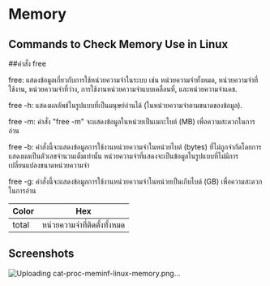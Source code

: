 # Memory

## Commands to Check Memory Use in Linux

##คำสั่ง free

free: แสดงข้อมูลเกี่ยวกับการใช้หน่วยความจำในระบบ เช่น หน่วยความจำทั้งหมด, หน่วยความจำที่ใช้งาน, หน่วยความจำที่ว่าง, การใช้งานหน่วยความจำแบบเคลื่อนที่, และหน่วยความจำแคช.

free -h: แสดงผลลัพธ์ในรูปแบบที่เป็นมนุษย์อ่านได้ (ในหน่วยความจำตามขนาดของข้อมูล).

free -m: คำสั่ง "free -m" จะแสดงข้อมูลในหน่วยเป็นเมกะไบต์ (MB) เพื่อความสะดวกในการอ่าน

free -b: คำสั่งนี้จะแสดงข้อมูลการใช้งานหน่วยความจำในหน่วยไบต์ (bytes) ที่ไม่ถูกจำกัดโดยการแสดงผลเป็นตัวเลขจำนวนเต็มเท่านั้น หน่วยความจำที่แสดงจะเป็นข้อมูลในรูปแบบที่ไม่มีการเปลี่ยนแปลงขนาดหน่วยความจำ

free -g: คำสั่งนี้จะแสดงข้อมูลการใช้งานหน่วยความจำในหน่วยเป็นเกีบไบต์ (GB) เพื่อความสะดวกในการอ่าน

| Color             | Hex                                                                |
| ----------------- | ------------------------------------------------------------------ |
| total  | หน่วยความจำที่ติดตั้งทั้งหมด |


## Screenshots

![Uploading cat-proc-meminf-linux-memory.png…]()
